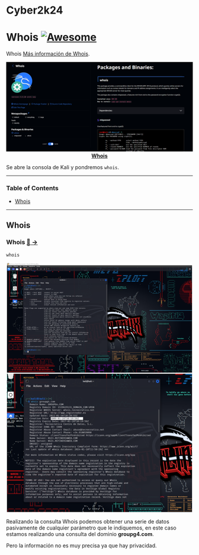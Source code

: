 # Cyber2k24

# Whois [![Awesome](https://awesome.re/badge.svg)](https://awesome.re)

Whois [Más información de Whois](https://www.kali.org/tools/whois/).

<p align="center">
  <img src="image/Screenshot_4.png" /><br />
  <strong><a href="https://www.kali.org/tools/whois/">Whois</a></strong>
</p>


Se abre la consola de Kali y pondremos `whois`.

---


### **Table of Contents**

- [Whois](#whois)

---


## Whois

### Whois [🔎 &#x2192;](https://www.kali.org/tools/whois/)

```
whois
```

<div align="center"><img src="image/Screenshot_1.png" alt="Example: Whois" width="500" /></div>

<div align="center"><img src="image/Screenshot_2.png" alt="Example: Whois" width="500" /></div>

Realizando la consulta Whois podemos obtener una serie de datos pasivamente de cualquier parámetro que le indiquemos, en este caso estamos realizando una consulta del dominio __groupg4.com__.

Pero la información no es muy precisa ya que hay privacidad.